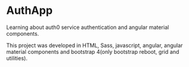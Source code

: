 # AuthApp

Learning about auth0 service authentication and angular material components.

This project was developed in HTML, Sass, javascript, angular, angular material components and bootstrap 4(only bootstrap reboot, grid and utilities).
